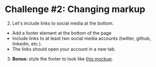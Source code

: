 # Challenge #2: Changing markup

2. Let's include links to social media at the bottom. 
  - Add a footer element at the bottom of the page
  - Include links to at least two social media accounts (twitter, github, linkedin, etc.). 
  - The links should open your account in a new tab.

3. **Bonus:** style the footer to look like [this mockup](./img/footer.png).
